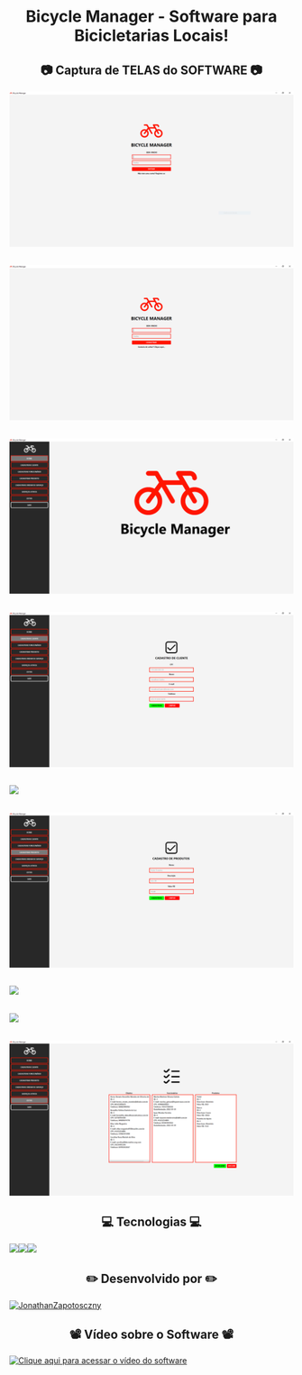 <h1 align="center">Bicycle Manager - Software para Bicicletarias Locais!</h1>

<h2 align="center">📷 Captura de TELAS do SOFTWARE 📷</h2> 


<img src='https://github.com/JonathanZapotosczny/BicycleManager/blob/main/docs/Tela%20Login.PNG'/>

<h2></h2>
<img src='https://github.com/JonathanZapotosczny/BicycleManager/blob/main/docs/Tela%20Cadastro.PNG'/>

<h2></h2>
<img src='https://github.com/JonathanZapotosczny/BicycleManager/blob/main/docs/Tela%20Inicial.PNG'/>

<h2></h2>
<img src='https://github.com/JonathanZapotosczny/BicycleManager/blob/main/docs/Tela%20Cliente.PNG'/>

<h2></h2>
<img src='https://github.com/JonathanZapotosczny/BicycleManager/blob/main/docs/Tela%20Funcionário.PNG'/>

<h2></h2>
<img src='https://github.com/JonathanZapotosczny/BicycleManager/blob/main/docs/Tela%20Produto.PNG'/>

<h2></h2>
<img src='https://github.com/JonathanZapotosczny/BicycleManager/blob/main/docs/Tela%20Ordem%20Serviço.PNG'/>

<h2></h2>
<img src='https://github.com/JonathanZapotosczny/BicycleManager/blob/main/docs/Tela%20Serviços%20Ativos.PNG'/>

<h2></h2>
<img src='https://github.com/JonathanZapotosczny/BicycleManager/blob/main/docs/Tela%20Listas.PNG'/>

<h2 align="center">💻 Tecnologias 💻</h2>

<img src="https://img.shields.io/badge/Java-ED8B00?style=for-the-badge&logo=java&logoColor=white"/><img src="https://img.shields.io/badge/MySQL-00000F?style=for-the-badge&logo=mysql&logoColor=white"/><img src="https://img.shields.io/badge/CSS3-1572B6?style=for-the-badge&logo=css3&logoColor=white"/>


<h2 align="center">✏️ Desenvolvido por ✏️</h2>

[<img src="https://img.shields.io/badge/JonathanZapotosczny-%23121011.svg?style=for-the-badge&logo=github&logoColor=white" title = "JonathanZapotosczny">](https://github.com/JonathanZapotosczny)

<h2 align="center">📽️ Vídeo sobre o Software 📽️</h2>

[<img src="https://img.shields.io/badge/Clique aqui para acessar o vídeo do software-%23FF0000.svg?style=for-the-badge&logo=YouTube&logoColor=white" title = "Clique aqui para acessar o vídeo do software">](https://youtu.be/X_Sk4y68B2k)
